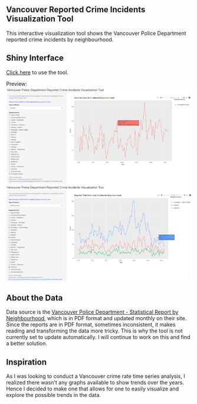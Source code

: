 ## Vancouver Reported Crime Incidents Visualization Tool

This interactive visualization tool shows the Vancouver Police Department reported crime incidents by neighbourhood.

## Shiny Interface

[Click here](https://wendy-ngan.shinyapps.io/vpd-crime-visual/) to use the tool.

Preview:
![](Screenshots/app-1.png)
![](Screenshots/app-2.png)

## About the Data
Data source is the [Vancouver Police Department - Statistical Report by Neighbourhood](https://vpd.ca/police/organization/planning-research-audit/neighbourhood-statistics.html), which is in PDF format and updated monthly on their site. Since the reports are in PDF format, sometimes inconsistent, it makes reading and transforming the data more tricky. This is why the tool is not currently set to update automatically. I will continue to work on this and find a better solution.

## Inspiration
As I was looking to conduct a Vancouver crime rate time series analysis, I realized there wasn't any graphs available to show trends over the years. Hence I decided to make one that allows for one to easily visualize and explore the possible trends in the data.

